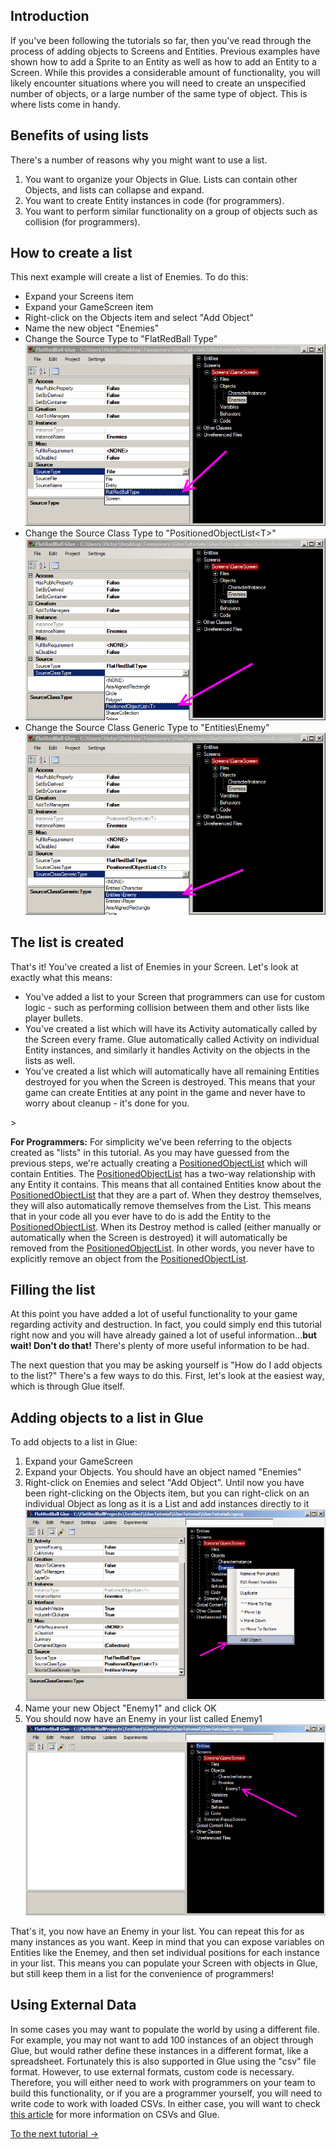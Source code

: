 ## Introduction

If you've been following the tutorials so far, then you've read through the process of adding objects to Screens and Entities. Previous examples have shown how to add a Sprite to an Entity as well as how to add an Entity to a Screen. While this provides a considerable amount of functionality, you will likely encounter situations where you will need to create an unspecified number of objects, or a large number of the same type of object. This is where lists come in handy.

## Benefits of using lists

There's a number of reasons why you might want to use a list.

1.  You want to organize your Objects in Glue. Lists can contain other Objects, and lists can collapse and expand.
2.  You want to create Entity instances in code (for programmers).
3.  You want to perform similar functionality on a group of objects such as collision (for programmers).

## How to create a list

This next example will create a list of Enemies. To do this:

-   Expand your Screens item
-   Expand your GameScreen item
-   Right-click on the Objects item and select "Add Object"
-   Name the new object "Enemies"
-   Change the Source Type to "FlatRedBall Type"![GlueSourceTypeFlatRedBallType.png](/media/migrated_media-GlueSourceTypeFlatRedBallType.png)
-   Change the Source Class Type to "PositionedObjectList\<T\>"![GlueSourceClassTypePOList.png](/media/migrated_media-GlueSourceClassTypePOList.png)
-   Change the Source Class Generic Type to "Entities\Enemy"![GlueSourceClassGenericTypeEntity.png](/media/migrated_media-GlueSourceClassGenericTypeEntity.png)

## The list is created

That's it! You've created a list of Enemies in your Screen. Let's look at exactly what this means:

-   You've added a list to your Screen that programmers can use for custom logic - such as performing collision between them and other lists like player bullets.
-   You've created a list which will have its Activity automatically called by the Screen every frame. Glue automatically called Activity on individual Entity instances, and similarly it handles Activity on the objects in the lists as well.
-   You've created a list which will automatically have all remaining Entities destroyed for you when the Screen is destroyed. This means that your game can create Entities at any point in the game and never have to worry about cleanup - it's done for you.

\>

**For Programmers:** For simplicity we've been referring to the objects created as "lists" in this tutorial. As you may have guessed from the previous steps, we're actually creating a [PositionedObjectList](/frb/docs/index.php?title=FlatRedBall.Math.PositionedObjectList "FlatRedBall.Math.PositionedObjectList") which will contain Entities. The [PositionedObjectList](/frb/docs/index.php?title=FlatRedBall.Math.PositionedObjectList "FlatRedBall.Math.PositionedObjectList") has a two-way relationship with any Entity it contains. This means that all contained Entities know about the [PositionedObjectList](/frb/docs/index.php?title=FlatRedBall.Math.PositionedObjectList "FlatRedBall.Math.PositionedObjectList") that they are a part of. When they destroy themselves, they will also automatically remove themselves from the List. This means that in your code all you ever have to do is add the Entity to the [PositionedObjectList](/frb/docs/index.php?title=FlatRedBall.Math.PositionedObjectList "FlatRedBall.Math.PositionedObjectList"). When its Destroy method is called (either manually or automatically when the Screen is destroyed) it will automatically be removed from the [PositionedObjectList](/frb/docs/index.php?title=FlatRedBall.Math.PositionedObjectList "FlatRedBall.Math.PositionedObjectList"). In other words, you never have to explicitly remove an object from the [PositionedObjectList](/frb/docs/index.php?title=FlatRedBall.Math.PositionedObjectList "FlatRedBall.Math.PositionedObjectList").

## Filling the list

At this point you have added a lot of useful functionality to your game regarding activity and destruction. In fact, you could simply end this tutorial right now and you will have already gained a lot of useful information...**but wait! Don't do that!** There's plenty of more useful information to be had.

The next question that you may be asking yourself is "How do I add objects to the list?" There's a few ways to do this. First, let's look at the easiest way, which is through Glue itself.

## Adding objects to a list in Glue

To add objects to a list in Glue:

1.  Expand your GameScreen
2.  Expand your Objects. You should have an object named "Enemies"
3.  Right-click on Enemies and select "Add Object". Until now you have been right-clicking on the Objects item, but you can right-click on an individual Object as long as it is a List and add instances directly to it![AddObjectToAList.png](/media/migrated_media-AddObjectToAList.png)
4.  Name your new Object "Enemy1" and click OK
5.  You should now have an Enemy in your list called Enemy1![EnemyInList.png](/media/migrated_media-EnemyInList.png)

That's it, you now have an Enemy in your list. You can repeat this for as many instances as you want. Keep in mind that you can expose variables on Entities like the Enemey, and then set individual positions for each instance in your list. This means you can populate your Screen with objects in Glue, but still keep them in a list for the convenience of programmers!

## Using External Data

In some cases you may want to populate the world by using a different file. For example, you may not want to add 100 instances of an object through Glue, but would rather define these instances in a different format, like a spreadsheet. Fortunately this is also supported in Glue using the "csv" file format. However, to use external formats, custom code is necessary. Therefore, you will either need to work with programmers on your team to build this functionality, or if you are a programmer yourself, you will need to write code to work with loaded CSVs. In either case, you will want to check [this article](/frb/docs/index.php?title=Glue:Tutorials:Using_CSVs "Glue:Tutorials:Using CSVs") for more information on CSVs and Glue.

[To the next tutorial -\>](/frb/docs/index.php?title=Glue:Tutorials:Using_Animation_Chains "Glue:Tutorials:Using Animation Chains")
